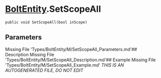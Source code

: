 # [BoltEntity](Types/BoltEntity.md).SetScopeAll
`public void SetScopeAll(bool inScope)`
## Parameters
Missing File 'Types/BoltEntity/M/SetScopeAll_Parameters.md'## Description
Missing File 'Types/BoltEntity/M/SetScopeAll_Description.md'## Example
Missing File 'Types/BoltEntity/M/SetScopeAll_Example.md'
*THIS IS AN AUTOGENERATED FILE, DO NOT EDIT*
